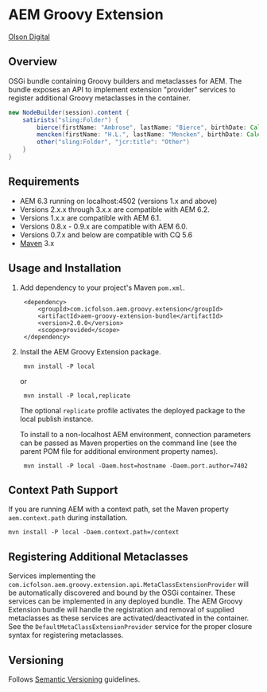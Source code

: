 # AEM Groovy Extension

[Olson Digital](http://www.digitalatolson.com/)

## Overview

OSGi bundle containing Groovy builders and metaclasses for AEM.  The bundle exposes an API to implement extension "provider" services to register additional Groovy metaclasses in the container.

```groovy
new NodeBuilder(session).content {
    satirists("sling:Folder") {
        bierce(firstName: "Ambrose", lastName: "Bierce", birthDate: Calendar.instance.updated(year: 1842, month: 5, date: 24))
        mencken(firstName: "H.L.", lastName: "Mencken", birthDate: Calendar.instance.updated(year: 1880, month: 8, date: 12))
        other("sling:Folder", "jcr:title": "Other")
    }
}
```

## Requirements

* AEM 6.3 running on localhost:4502 (versions 1.x and above)
* Versions 2.x.x through 3.x.x are compatible with AEM 6.2. 
* Versions 1.x.x are compatible with AEM 6.1.
* Versions 0.8.x - 0.9.x are compatible with AEM 6.0.
* Versions 0.7.x and below are compatible with CQ 5.6
* [Maven](http://maven.apache.org/) 3.x

## Usage and Installation

1. Add dependency to your project's Maven `pom.xml`.

        <dependency>
            <groupId>com.icfolson.aem.groovy.extension</groupId>
            <artifactId>aem-groovy-extension-bundle</artifactId>
            <version>2.0.0</version>
            <scope>provided</scope>
        </dependency>

2. Install the AEM Groovy Extension package.

        mvn install -P local

    or

        mvn install -P local,replicate

    The optional `replicate` profile activates the deployed package to the local publish instance.

    To install to a non-localhost AEM environment, connection parameters can be passed as Maven properties on the command line (see the parent POM file for additional environment property names).

        mvn install -P local -Daem.host=hostname -Daem.port.author=7402

## Context Path Support

If you are running AEM with a context path, set the Maven property `aem.context.path` during installation.

    mvn install -P local -Daem.context.path=/context

## Registering Additional Metaclasses

Services implementing the `com.icfolson.aem.groovy.extension.api.MetaClassExtensionProvider` will be automatically discovered and bound by the OSGi container.  These services can be implemented in any deployed bundle.  The AEM Groovy Extension bundle will handle the registration and removal of supplied metaclasses as these services are activated/deactivated in the container.  See the `DefaultMetaClassExtensionProvider` service for the proper closure syntax for registering metaclasses.

## Versioning

Follows [Semantic Versioning](http://semver.org/) guidelines.